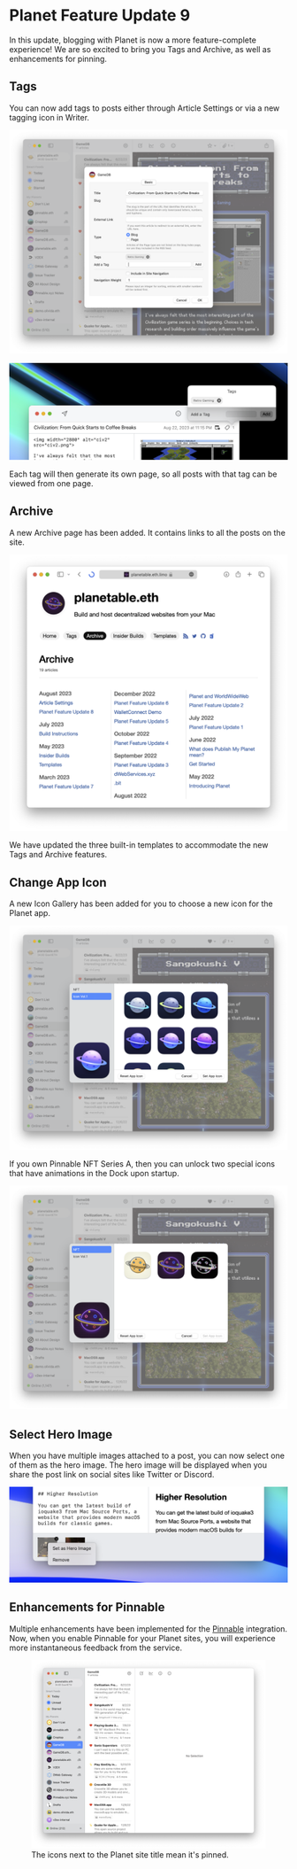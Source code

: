 # Planet Feature Update 9

In this update, blogging with Planet is now a more feature-complete experience! We are so excited to bring you Tags and Archive, as well as enhancements for pinning.

## Tags

You can now add tags to posts either through Article Settings or via a new tagging icon in Writer.

![](tags-in-article-settings.png)

![](tags-in-writer.png)

Each tag will then generate its own page, so all posts with that tag can be viewed from one page.

## Archive

A new Archive page has been added. It contains links to all the posts on the site.

![](archive-page.png)

We have updated the three built-in templates to accommodate the new Tags and Archive features.

## Change App Icon

A new Icon Gallery has been added for you to choose a new icon for the Planet app.

![](icons-vol-1.png)

If you own Pinnable NFT Series A, then you can unlock two special icons that have animations in the Dock upon startup.

![](icons-pna.png)

## Select Hero Image

When you have multiple images attached to a post, you can now select one of them as the hero image. The hero image will be displayed when you share the post link on social sites like Twitter or Discord.

![](set-hero-image.png)

## Enhancements for Pinnable

Multiple enhancements have been implemented for the [Pinnable](https://pinnable.xyz) integration. Now, when you enable Pinnable for your Planet sites, you will experience more instantaneous feedback from the service.

<figure>
<img src="pinned.png">
<figcaption>The icons next to the Planet site title mean it's pinned.</figcaption>
</figure>